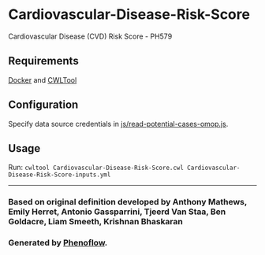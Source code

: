 # Cardiovascular-Disease-Risk-Score

Cardiovascular Disease (CVD) Risk Score - PH579

## Requirements

[Docker](https://docs.docker.com/install/) and [CWLTool](https://github.com/common-workflow-language/cwltool#install)

## Configuration

Specify data source credentials in [js/read-potential-cases-omop.js](js/read-potential-cases-omop.js).

## Usage

Run: `cwltool Cardiovascular-Disease-Risk-Score.cwl Cardiovascular-Disease-Risk-Score-inputs.yml`

***

### Based on original definition developed by Anthony Mathews, Emily Herret, Antonio Gassparrini, Tjeerd Van Staa, Ben Goldacre, Liam Smeeth, Krishnan Bhaskaran
### Generated by [Phenoflow](https://kclhi.org/phenoflow).
